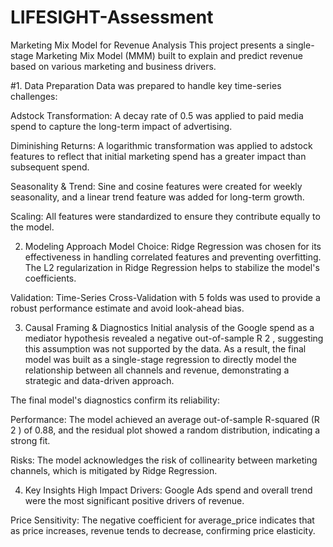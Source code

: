 # LIFESIGHT-Assessment


Marketing Mix Model for Revenue Analysis
This project presents a single-stage Marketing Mix Model (MMM) built to explain and predict revenue based on various marketing and business drivers.

#1. Data Preparation
Data was prepared to handle key time-series challenges:

Adstock Transformation: A decay rate of 0.5 was applied to paid media spend to capture the long-term impact of advertising.

Diminishing Returns: A logarithmic transformation was applied to adstock features to reflect that initial marketing spend has a greater impact than subsequent spend.

Seasonality & Trend: Sine and cosine features were created for weekly seasonality, and a linear trend feature was added for long-term growth.

Scaling: All features were standardized to ensure they contribute equally to the model.

2. Modeling Approach
Model Choice: Ridge Regression was chosen for its effectiveness in handling correlated features and preventing overfitting. The L2 regularization in Ridge Regression helps to stabilize the model's coefficients.

Validation: Time-Series Cross-Validation with 5 folds was used to provide a robust performance estimate and avoid look-ahead bias.

3. Causal Framing & Diagnostics
Initial analysis of the Google spend as a mediator hypothesis revealed a negative out-of-sample R 
2
 , suggesting this assumption was not supported by the data. As a result, the final model was built as a single-stage regression to directly model the relationship between all channels and revenue, demonstrating a strategic and data-driven approach.

The final model's diagnostics confirm its reliability:

Performance: The model achieved an average out-of-sample R-squared (R 
2
 ) of 0.88, and the residual plot showed a random distribution, indicating a strong fit.

Risks: The model acknowledges the risk of collinearity between marketing channels, which is mitigated by Ridge Regression.

4. Key Insights
High Impact Drivers: Google Ads spend and overall trend were the most significant positive drivers of revenue.

Price Sensitivity: The negative coefficient for average_price indicates that as price increases, revenue tends to decrease, confirming price elasticity.

